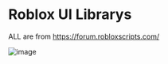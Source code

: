 # Roblox UI Librarys

ALL are from https://forum.robloxscripts.com/

![image](https://user-images.githubusercontent.com/76736126/165209377-86b2640c-6b0f-4959-949d-72de28bfdd03.png)
